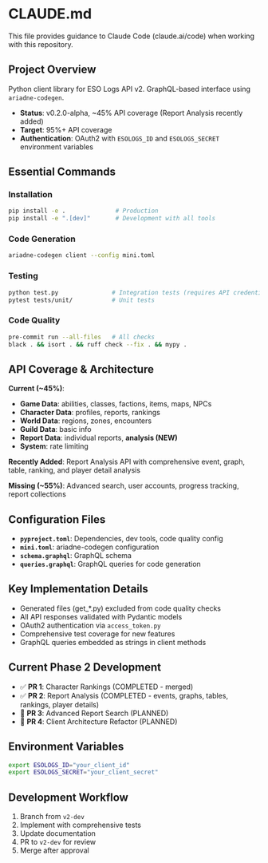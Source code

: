 # CLAUDE.md

This file provides guidance to Claude Code (claude.ai/code) when working with this repository.

## Project Overview
Python client library for ESO Logs API v2. GraphQL-based interface using `ariadne-codegen`. 
- **Status**: v0.2.0-alpha, ~45% API coverage (Report Analysis recently added)
- **Target**: 95%+ API coverage
- **Authentication**: OAuth2 with `ESOLOGS_ID` and `ESOLOGS_SECRET` environment variables

## Essential Commands

### Installation
```bash
pip install -e .              # Production
pip install -e ".[dev]"       # Development with all tools
```

### Code Generation
```bash
ariadne-codegen client --config mini.toml
```

### Testing
```bash
python test.py               # Integration tests (requires API credentials)
pytest tests/unit/           # Unit tests
```

### Code Quality
```bash
pre-commit run --all-files   # All checks
black . && isort . && ruff check --fix . && mypy .
```

## API Coverage & Architecture
**Current (~45%)**:
- **Game Data**: abilities, classes, factions, items, maps, NPCs
- **Character Data**: profiles, reports, rankings
- **World Data**: regions, zones, encounters
- **Guild Data**: basic info
- **Report Data**: individual reports, **analysis (NEW)**
- **System**: rate limiting

**Recently Added**: Report Analysis API with comprehensive event, graph, table, ranking, and player detail analysis

**Missing (~55%)**: Advanced search, user accounts, progress tracking, report collections

## Configuration Files
- **`pyproject.toml`**: Dependencies, dev tools, code quality config
- **`mini.toml`**: ariadne-codegen configuration  
- **`schema.graphql`**: GraphQL schema
- **`queries.graphql`**: GraphQL queries for code generation

## Key Implementation Details
- Generated files (get_*.py) excluded from code quality checks
- All API responses validated with Pydantic models
- OAuth2 authentication via `access_token.py`
- Comprehensive test coverage for new features
- GraphQL queries embedded as strings in client methods

## Current Phase 2 Development
- ✅ **PR 1**: Character Rankings (COMPLETED - merged)
- ✅ **PR 2**: Report Analysis (COMPLETED - events, graphs, tables, rankings, player details)
- 🚧 **PR 3**: Advanced Report Search (PLANNED)
- 🚧 **PR 4**: Client Architecture Refactor (PLANNED)

## Environment Variables
```bash
export ESOLOGS_ID="your_client_id"
export ESOLOGS_SECRET="your_client_secret"
```

## Development Workflow
1. Branch from `v2-dev` 
2. Implement with comprehensive tests
3. Update documentation
4. PR to `v2-dev` for review
5. Merge after approval